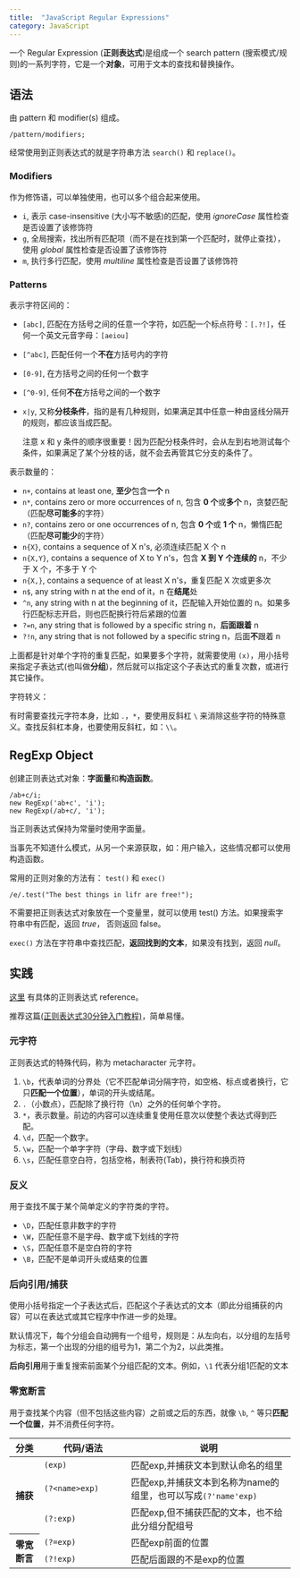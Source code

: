 ```yaml
---
title:  "JavaScript Regular Expressions"
category: JavaScript
---
```

一个 Regular Expression (**正则表达式**)是组成一个 search pattern (搜索模式/规则)的一系列字符，它是一个**对象**，可用于文本的查找和替换操作。

## 语法

由 pattern 和 modifier(s) 组成。

    /pattern/modifiers;

经常使用到正则表达式的就是字符串方法 `search()` 和 `replace()`。

<!--more-->

### Modifiers

作为修饰语，可以单独使用，也可以多个组合起来使用。

+ `i`, 表示 case-insensitive (大小写不敏感)的匹配，使用 _ignoreCase_ 属性检查是否设置了该修饰符
+ `g`, 全局搜索，找出所有匹配项（而不是在找到第一个匹配时，就停止查找），使用 _global_ 属性检查是否设置了该修饰符
+ `m`, 执行多行匹配，使用 _multiline_ 属性检查是否设置了该修饰符

### Patterns

表示字符区间的：

+ `[abc]`, 匹配在方括号之间的任意一个字符，如匹配一个标点符号：`[.?!]`，任何一个英文元音字母：`[aeiou]`
+ `[^abc]`, 匹配任何一个**不在**方括号内的字符
+ `[0-9]`, 在方括号之间的任何一个数字
+ `[^0-9]`, 任何**不在**方括号之间的一个数字
+ `x|y`, 又称**分枝条件**，指的是有几种规则，如果满足其中任意一种由竖线分隔开的规则，都应该当成匹配。

    注意 x 和 y 条件的顺序很重要！因为匹配分枝条件时，会从左到右地测试每个条件，如果满足了某个分枝的话，就不会去再管其它分支的条件了。

表示数量的：

+ `n+`, contains at least one, **至少**包含**一个** n
+ `n*`, contains zero or more occurrences of n, 包含 **0 个**或**多个** n，贪婪匹配（匹配**尽可能多**的字符）
+ `n?`, contains zero or one occurrences of n, 包含 **0 个**或 **1 个** n，懒惰匹配（匹配**尽可能少**的字符）
+ `n{X}`, contains a sequence of X n's, 必须连续匹配 X 个 n
+ `n{X,Y}`, contains a sequence of X to Y n's，包含 **X 到 Y 个连续的** n，不少于 X 个，不多于 Y 个
+ `n{X,}`, contains a sequence of at least X n's，重复匹配 X 次或更多次
+ `n$`, any string with n at the end of it，n 在**结尾**处
+ `^n`, any string with n at the beginning of it，匹配输入开始位置的 n。如果多行匹配标志开启，则也匹配换行符后紧跟的位置
+ `?=n`, any string that is followed by a specific string n，**后面跟着** n
+ `?!n`, any string that is not followed by a specific string n，后面**不**跟着 n

上面都是针对单个字符的重复匹配，如果要多个字符，就需要使用 `(x)`，用小括号来指定子表达式(也叫做**分组**)，然后就可以指定这个子表达式的重复次数，或进行其它操作。

字符转义：

有时需要查找元字符本身，比如 `.`，`*`，要使用反斜杠 `\` 来消除这些字符的特殊意义。查找反斜杠本身，也要使用反斜杠，如：`\\`。

## RegExp Object

创建正则表达式对象：**字面量**和**构造函数**。

    /ab+c/i;
    new RegExp('ab+c', 'i');
    new RegExp(/ab+c/, 'i');

当正则表达式保持为常量时使用字面量。

当事先不知道什么模式，从另一个来源获取，如：用户输入，这些情况都可以使用构造函数。

常用的正则对象的方法有： `test()` 和 `exec()`

    /e/.test("The best things in lifr are free!");

不需要把正则表达式对象放在一个变量里，就可以使用 test() 方法。如果搜索字符串中有匹配，返回 _true_， 否则返回 false。

`exec()` 方法在字符串中查找匹配，**返回找到的文本**，如果没有找到，返回 _null_。

## 实践

[这里](https://developer.mozilla.org/zh-CN/docs/Web/JavaScript/Guide/Regular_Expressions) 有具体的正则表达式 reference。

推荐这篇[(正则表达式30分钟入门教程)](http://www.cnblogs.com/deerchao/archive/2006/08/24/zhengzhe30fengzhongjiaocheng.html)，简单易懂。

### 元字符

正则表达式的特殊代码，称为 metacharacter 元字符。

1. `\b`，代表单词的分界处（它不匹配单词分隔字符，如空格、标点或者换行，它只**匹配一个位置**），单词的开头或结尾。
2. `.`（小数点），匹配除了换行符（\n）之外的任何单个字符。
3. `*`，表示数量。前边的内容可以连续重复使用任意次以使整个表达式得到匹配。
4. `\d`，匹配一个数字。
5. `\w`，匹配一个单字字符（字母、数字或下划线）
6. `\s`，匹配任意空白符，包括空格，制表符(Tab)，换行符和换页符

### 反义

用于查找不属于某个简单定义的字符类的字符。

+ `\D`，匹配任意非数字的字符
+ `\W`，匹配任意不是字母、数字或下划线的字符
+ `\S`，匹配任意不是空白符的字符
+ `\B`，匹配不是单词开头或结束的位置

### 后向引用/捕获

使用小括号指定一个子表达式后，匹配这个子表达式的文本（即此分组捕获的内容）可以在表达式或其它程序中作进一步的处理。

默认情况下，每个分组会自动拥有一个组号，规则是：从左向右，以分组的左括号为标志，第一个出现的分组的组号为1，第二个为2，以此类推。

**后向引用**用于重复搜索前面某个分组匹配的文本。例如，`\1` 代表分组1匹配的文本

### 零宽断言

用于查找某个内容（但不包括这些内容）之前或之后的东西，就像 `\b`, `^` 等只**匹配一个位置**，并不消费任何字符。

<table>
  <thead>
    <tr>
      <th>分类</th><th style="width:140px;">代码/语法</th><th>说明</th>
    </tr>
  </thead>
  <tbody>
    <tr>
      <th rowspan="3">捕获</td>
      <td><code>(exp)</code></td>
      <td>匹配exp,并捕获文本到默认命名的组里</td>
    </tr>
    <tr>
      <td><code>(?&lt;name&gt;exp)</code></td>
      <td>匹配exp,并捕获文本到名称为name的组里，也可以写成<code>(?'name'exp)</code></td>
    </tr>
    <tr>
      <td><code>(?:exp)</code></td>
      <td>匹配exp,但不捕获匹配的文本，也不给此分组分配组号</td>
    </tr>
    <tr>
      <th rowspan="2">零宽断言</td>
      <td><code>(?=exp)</code></td>
      <td>匹配exp前面的位置</td>
    </tr>
    <tr>
      <td><code>(?!exp)</code></td>
      <td>匹配后面跟的不是exp的位置</td>
    </tr>
  </tbody>
</table>
